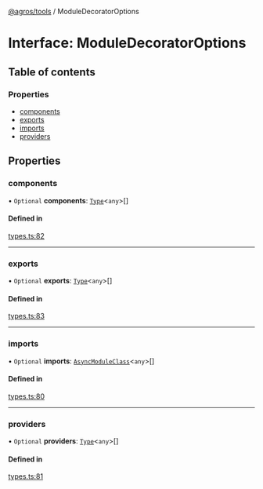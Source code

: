 [@agros/tools](../index.md) / ModuleDecoratorOptions

# Interface: ModuleDecoratorOptions

## Table of contents

### Properties

- [components](ModuleDecoratorOptions.md#components)
- [exports](ModuleDecoratorOptions.md#exports)
- [imports](ModuleDecoratorOptions.md#imports)
- [providers](ModuleDecoratorOptions.md#providers)

## Properties

### <a id="components" name="components"></a> components

• `Optional` **components**: [`Type`](../index.md#type)<`any`\>[]

#### Defined in

[types.ts:82](https://github.com/agrosjs/agros/blob/4a028b2/packages/agros-tools/src/types.ts#L82)

___

### <a id="exports" name="exports"></a> exports

• `Optional` **exports**: [`Type`](../index.md#type)<`any`\>[]

#### Defined in

[types.ts:83](https://github.com/agrosjs/agros/blob/4a028b2/packages/agros-tools/src/types.ts#L83)

___

### <a id="imports" name="imports"></a> imports

• `Optional` **imports**: [`AsyncModuleClass`](../index.md#asyncmoduleclass)<`any`\>[]

#### Defined in

[types.ts:80](https://github.com/agrosjs/agros/blob/4a028b2/packages/agros-tools/src/types.ts#L80)

___

### <a id="providers" name="providers"></a> providers

• `Optional` **providers**: [`Type`](../index.md#type)<`any`\>[]

#### Defined in

[types.ts:81](https://github.com/agrosjs/agros/blob/4a028b2/packages/agros-tools/src/types.ts#L81)
